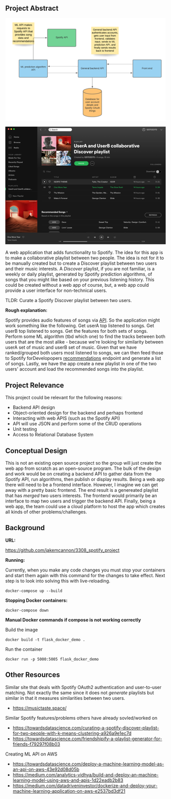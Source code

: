 ## Project Abstract

![project_diagram](images/project_diagram.png)

![Screen Shot 2020-09-12 at 12.14.54 PM](images/spotify_playlist.png)



A web application that adds functionality to Spotify. The idea for this app is to make a collaborative playlist between two people. The idea is not for it to be manually created but to create a Discover playlist between two users and their music interests. A *Discover* playlist, if you are not familiar, is a weekly or daily playlist, generated by Spotify prediction algorithms, of songs that you might like based on your previous listening history. This could be created without a web app of course, but, a web app could provide a user interface for non-technical users.



TLDR:  Curate a Spotify Discover playlist between two users.



**Rough explanation:**

Spotify provides audio features of songs via [API](https://developer.spotify.com/). So the application might work something like the following. Get userA top listened to songs. Get userB top listened to songs. Get the features for both sets of songs. Perform some ML algorithm (tbd which one) to find the tracks between both users that are the most alike - because we're looking for similarity between userA set of music and userB set of music. Given that we have ranked/grouped both users most listened to songs, we can then feed those to Spotify forDevelopopers [recommendations](https://developer.spotify.com/documentation/web-api/reference/browse/get-recommendations/) endpoint and generate a list of songs. Lastly, we have the app create a new playlist in one of the two users' account and load the recommended songs into the playlist.



## Project Relevance

This project could be relevant for the following reasons:

- Backend API design
- Object-oriented design for the backend and perhaps frontend
- Interacting with web APIS (such as the Spotify API)
- API will use JSON and perform some of the CRUD operations
- Unit testing
- Access to Relational Database System



## Conceptual Design

This is not an existing open source project so the group will just create the web app from scratch as an open-source program. The bulk of the design and work would be on creating a backend API to gather data from the Spotify API, run algorithms, then publish or display results. Being a web app there will need to be a frontend interface. However, I imagine we can get away with a pretty basic frontend. The end result is a genereated playlist that has *merged* two users interests. The frontend would primarily be an interface to map two users and trigger the backend API. Finally, being a web app, the team could use a cloud platform to host the app which creates all kinds of other problems/challenges.



## Background

**URL:**

https://github.com/jakemcannon/3308_spotify_project



**Running:**

Currently, when you make any code changes you must stop your containers and start them again with this command for the changes to take effect. Next step is to look into solving this with live-reloading.

```
docker-compose up --build
```



**Stopping Docker containers:**

```
docker-compose down
```



**Manual Docker commands if compose is not working correctly**

Build the image

```
docker build -t flask_docker_demo .
```

Run the container

```
docker run -p 5000:5005 flask_docker_demo
```





## Other Resources

Similar site that deals with Spotify OAuth2 authentication and user-to-user matching. Not exactly the same since it does not *generate* playlists but similar in that it measures similarities between two users.

- https://musictaste.space/

Similar Spotify features/problems others have already sovled/worked on

- https://towardsdatascience.com/curating-a-spotify-discover-playlist-for-two-people-with-k-means-clustering-a926a9e1ec7d
- https://towardsdatascience.com/friendshipify-a-playlist-generator-for-friends-f79297f08b03



Creating ML API on AWS

- https://towardsdatascience.com/deploy-a-machine-learning-model-as-an-api-on-aws-43e92d08d05b
- https://medium.com/analytics-vidhya/build-and-deploy-an-machine-learning-model-using-aws-and-apis-1d22eadb2b83
- https://medium.com/datadriveninvestor/dockerize-and-deploy-your-machine-learning-application-on-aws-e2537bd3df21
